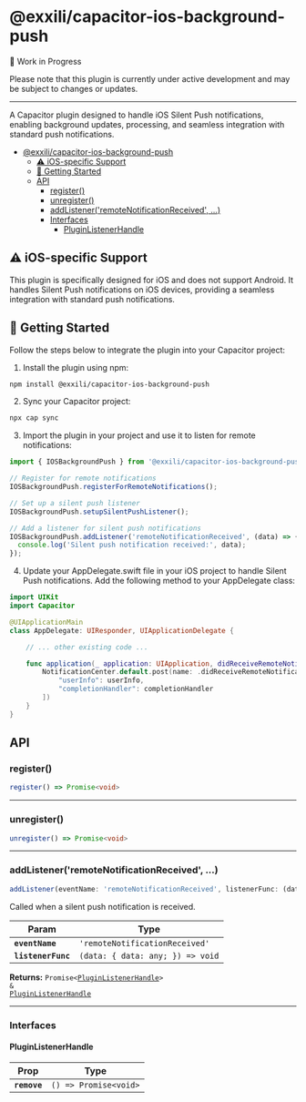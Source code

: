 # @exxili/capacitor-ios-background-push

🚧 Work in Progress

Please note that this plugin is currently under active development and may be subject to changes or updates.

<hr>

A Capacitor plugin designed to handle iOS Silent Push notifications, enabling background updates, processing, and seamless integration with standard push notifications.


<docgen-index>

- [@exxili/capacitor-ios-background-push](#exxilicapacitor-ios-background-push)
  - [⚠️ iOS-specific Support](#️-ios-specific-support)
  - [🚀 Getting Started](#-getting-started)
  - [API](#api)
    - [register()](#register)
    - [unregister()](#unregister)
    - [addListener('remoteNotificationReceived', ...)](#addlistenerremotenotificationreceived-)
    - [Interfaces](#interfaces)
      - [PluginListenerHandle](#pluginlistenerhandle)

</docgen-index>

## ⚠️ iOS-specific Support

This plugin is specifically designed for iOS and does not support Android. It handles Silent Push notifications on iOS devices, providing a seamless integration with standard push notifications.

## 🚀 Getting Started

Follow the steps below to integrate the plugin into your Capacitor project:

1. Install the plugin using npm:

```bash
npm install @exxili/capacitor-ios-background-push
```

2. Sync your Capacitor project:

```bash
npx cap sync
``` 


3. Import the plugin in your project and use it to listen for remote notifications:
   
```js
import { IOSBackgroundPush } from '@exxili/capacitor-ios-background-push';

// Register for remote notifications
IOSBackgroundPush.registerForRemoteNotifications();

// Set up a silent push listener
IOSBackgroundPush.setupSilentPushListener();

// Add a listener for silent push notifications
IOSBackgroundPush.addListener('remoteNotificationReceived', (data) => {
  console.log('Silent push notification received:', data);
});
```

4. Update your AppDelegate.swift file in your iOS project to handle Silent Push notifications. Add the following method to your AppDelegate class:

```swift
import UIKit
import Capacitor

@UIApplicationMain
class AppDelegate: UIResponder, UIApplicationDelegate {

    // ... other existing code ...

    func application(_ application: UIApplication, didReceiveRemoteNotification userInfo: [AnyHashable : Any], fetchCompletionHandler completionHandler: @escaping (UIBackgroundFetchResult) -> Void) {
        NotificationCenter.default.post(name: .didReceiveRemoteNotificationForIOSBackgroundPush, object: nil, userInfo: [
            "userInfo": userInfo,
            "completionHandler": completionHandler
        ])
    }
}

```


## API


<docgen-api>
<!--Update the source file JSDoc comments and rerun docgen to update the docs below-->

### register()

```typescript
register() => Promise<void>
```

--------------------


### unregister()

```typescript
unregister() => Promise<void>
```

--------------------


### addListener('remoteNotificationReceived', ...)

```typescript
addListener(eventName: 'remoteNotificationReceived', listenerFunc: (data: { data: any; }) => void) => Promise<PluginListenerHandle> & PluginListenerHandle
```

Called when a silent push notification is received.

| Param              | Type                                           |
| ------------------ | ---------------------------------------------- |
| **`eventName`**    | <code>'remoteNotificationReceived'</code>      |
| **`listenerFunc`** | <code>(data: { data: any; }) =&gt; void</code> |

**Returns:** <code>Promise&lt;<a href="#pluginlistenerhandle">PluginListenerHandle</a>&gt; & <a href="#pluginlistenerhandle">PluginListenerHandle</a></code>

--------------------


### Interfaces


#### PluginListenerHandle

| Prop         | Type                                      |
| ------------ | ----------------------------------------- |
| **`remove`** | <code>() =&gt; Promise&lt;void&gt;</code> |

</docgen-api>

